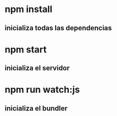 # npm install 
## inicializa todas las dependencias

# npm start
## inicializa el servidor

# npm run watch:js
## inicializa el bundler